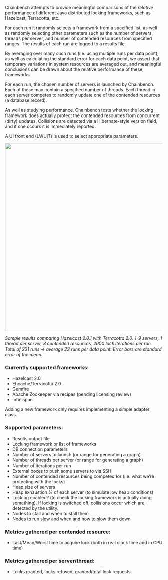 Chainbench attempts to provide meaningful comparisons of the *relative* performance
of different Java distributed locking frameworks, such as Hazelcast, Terracotta, etc.

For each run it randomly selects a framework from a specified list, as well as randomly selecting other
parameters such as the number of servers, threads per server, and number of contended resources from specified ranges.
The results of each run are logged to a results file.

By averaging over many such runs (i.e. using multiple runs per data point), as well as calculating
the standard error for each data point, we assert that temporary variations in system
resources are averaged out, and meaningful conclusions
can be drawn about the relative performance of these frameworks.

For each run, the chosen number of servers is launched by Chainbench. Each of these may contain
a specified number of threads.
Each thread in each server competes to randomly update one of the contended resources (a database record).

As well as studying performance, Chainbench tests whether the locking framework does actually protect
the contended resources from concurrent (dirty) updates. Collisions are detected via a Hibernate-style
version field, and if one occurs it is immediately reported.

A UI front end (LWUIT) is used to select appropriate parameters.

<img src="https://github.com/jgittings/chainbench/raw/master/hazelcastVersusTerracotta.png" width="600" >

*Sample results comparing Hazelcast 2.0.1 with Terracotta 2.0. 1-9 servers, 1 thread per server,
3 contended resources, 2000 lock iterations per run. Total of 231 runs -> average 23 runs per data point.
Error bars are standard error of the mean.*


### Currently supported frameworks:
* Hazelcast 2.0
* Ehcache/Terracotta 2.0
* Gemfire
* Apache Zookeeper via recipes (pending licensing review)
* Infinispan

Adding a new framework only requires implementing a simple adapter class.

### Supported parameters:
* Results output file
* Locking framework or list of frameworks
* DB connection parameters
* Number of servers to launch (or range for generating a graph)
* Number of threads per server (or range for generating a graph)
* Number of iterations per run
* External boxes to push some servers to via SSH
* Number of contended resources being competed for (i.e. what we’re protecting with the locks)
* Heap size of servers
* Heap exhaustion % of each server (to simulate low heap conditions)
* Locking enabled?  (to check the locking framework is actually doing something). If locking is switched off, collisions occur which are detected by the utility.
* Nodes to stall and when to stall them
* Nodes to run slow and when and how to slow them down

### Metrics gathered per contended resource:
* Last/Mean/Worst time to acquire lock  (both in real clock time and in CPU time)

### Metrics gathered per server/thread:
* Locks granted, locks refused,   granted/total lock requests


